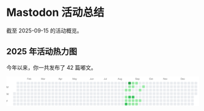 # Mastodon 活动总结

截至 2025-09-15 的活动概览。

## 2025 年活动热力图

今年以来，你一共发布了 42 篇嘟文。

![Activity Heatmap](./heatmap.svg)